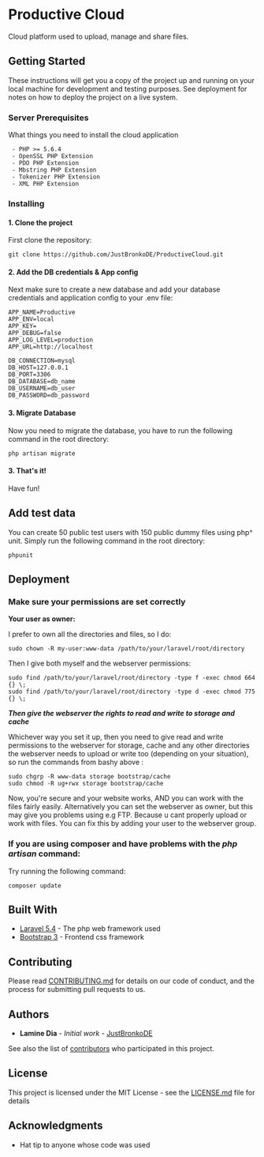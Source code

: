 # Productive Cloud

Cloud platform used to upload, manage and share files.

## Getting Started

These instructions will get you a copy of the project up and running on your local machine for development and testing purposes. See deployment for notes on how to deploy the project on a live system.

### Server Prerequisites

What things you need to install the cloud application

```
 - PHP >= 5.6.4
 - OpenSSL PHP Extension
 - PDO PHP Extension
 - Mbstring PHP Extension
 - Tokenizer PHP Extension
 - XML PHP Extension
```

### Installing

#### 1. Clone the project

First clone the repository:

```
git clone https://github.com/JustBronkoDE/ProductiveCloud.git
```

#### 2. Add the DB credentials & App config

Next make sure to create a new database and add your database credentials and application config to your .env file:

```
APP_NAME=Productive
APP_ENV=local
APP_KEY=
APP_DEBUG=false
APP_LOG_LEVEL=production
APP_URL=http://localhost

DB_CONNECTION=mysql
DB_HOST=127.0.0.1
DB_PORT=3306
DB_DATABASE=db_name
DB_USERNAME=db_user
DB_PASSWORD=db_password  
```

#### 3. Migrate Database

Now you need to migrate the database, you have to run the following command  in the root directory:

```
php artisan migrate
```

#### 3. That's it!

Have fun! 

## Add test data

You can create 50 public test users with 150 public dummy files using php^  unit. Simply run the following command in the root directory:
```
phpunit
```

## Deployment

### Make sure your permissions are set correctly

**Your user as owner:**

I prefer to own all the directories and files, so I do:
```
sudo chown -R my-user:www-data /path/to/your/laravel/root/directory
```

Then I give both myself and the webserver permissions:
```
sudo find /path/to/your/laravel/root/directory -type f -exec chmod 664 {} \;
sudo find /path/to/your/laravel/root/directory -type d -exec chmod 775 {} \;
```

***Then give the webserver the rights to read and write to storage and cache***

Whichever way you set it up, then you need to give read and write permissions to the webserver for storage, cache and any other directories the webserver needs to upload or write too (depending on your situation), so run the commands from bashy above :
```
sudo chgrp -R www-data storage bootstrap/cache
sudo chmod -R ug+rwx storage bootstrap/cache
```
Now, you're secure and your website works, AND you can work with the files fairly easily. Alternatively you can set the webserver as owner, but this may give you problems using e.g FTP. Because u cant properly upload or work with files. You can fix this by adding your user to the webserver group.

### If you are using composer and have problems with the *php artisan* command:

Try running the following command:
```
composer update
```

## Built With

* [Laravel 5.4](https://laravel.com/docs/5.4) - The php web framework used
* [Bootstrap 3](https://getbootstrap.com/docs/3.3/) - Frontend css framework

## Contributing

Please read [CONTRIBUTING.md](https://gist.github.com/PurpleBooth/b24679402957c63ec426) for details on our code of conduct, and the process for submitting pull requests to us.

## Authors

* **Lamine Dia** - *Initial work* - [JustBronkoDE](https://github.com/JustBronkoDE)

See also the list of [contributors](https://github.com/JustBronkoDE/ProductiveCloud/contributors) who participated in this project.

## License

This project is licensed under the MIT License - see the [LICENSE.md](LICENSE.md) file for details

## Acknowledgments

* Hat tip to anyone whose code was used

